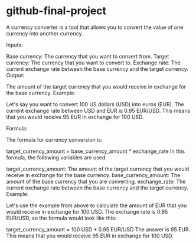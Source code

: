 # github-final-project

A currency converter is a tool that allows you to convert the value of one currency into another currency.

Inputs:

Base currency: The currency that you want to convert from.
Target currency: The currency that you want to convert to.
Exchange rate: The current exchange rate between the base currency and the target currency.
Output:

The amount of the target currency that you would receive in exchange for the base currency.
Example:

Let's say you want to convert 100 US dollars (USD) into euros (EUR). The current exchange rate between USD and EUR is 0.95 EUR/USD. This means that you would receive 95 EUR in exchange for 100 USD.

Formula:

The formula for currency conversion is:

target_currency_amount = base_currency_amount * exchange_rate
In this formula, the following variables are used:

target_currency_amount: The amount of the target currency that you would receive in exchange for the base currency.
base_currency_amount: The amount of the base currency that you are converting.
exchange_rate: The current exchange rate between the base currency and the target currency.
Example:

Let's use the example from above to calculate the amount of EUR that you would receive in exchange for 100 USD. The exchange rate is 0.95 EUR/USD, so the formula would look like this:

target_currency_amount = 100 USD * 0.95 EUR/USD
The answer is 95 EUR. This means that you would receive 95 EUR in exchange for 100 USD.

